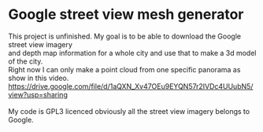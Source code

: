 <h1>Google street view mesh generator</h1>
This project is unfinished. My goal is to be able to download the Google street view imagery<br>
and depth map information for a whole city and use that to make a 3d model of the city.<br>
Right now I can only make a point cloud from one specific panorama as show in this video.<br>
<a href="https://drive.google.com/file/d/1aQXN_Xv47OEu9EYQN57r2IVDc4UUubN5/view?usp=sharing">https://drive.google.com/file/d/1aQXN_Xv47OEu9EYQN57r2IVDc4UUubN5/view?usp=sharing</a><br>
<br>
My code is GPL3 licenced obviously all the street view imagery belongs to Google.
